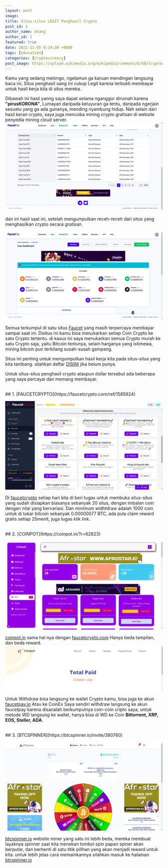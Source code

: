 ```yaml
---
layout: post
image: 
title: Situs-situs LEGIT Penghasil Crypto
post_id: 1
author_name: Unang
author_id: 1
featured: true
date: 2021-11-05 8:14:30 +0600
tags: [education]
categories: [Cryptocurency]
post_image: https://upload.wikimedia.org/wikipedia/commons/b/b8/Cryptocurrency_logos.jpg
---
```


Kamu yang sedang melongo, ngelamun ga karuan mendingan<!--more-->  langsung baca ini, Situs penghasil uang ini cukup Legit karena terbukti membayar untuk hasil kerja kita di situs mereka.

Dibawah ini hasil yanng saya dapat selama nganggur dirumah karena <b>"pirusKORONA"</b>, Lumayan daripada keluyuran ga tentu, daripada ngerjain sesuatu yang ga ada gunanya, mending nyambung hidup. Nah selain dari hasil keran crypto, saya juga mencoba mining crypto gratisan di website penyedia mining cloud server.
![pembayaran](/images/pembayaran.webp)




dan ini hasil saat ini, setelah mengumpulkan receh-receh dari situs yang menghasilkan crypto secara gratisan.

![hasil-nambang](/images/hasilnambang.webp)

Semua terkumpul di satu situs [Faucet](https://faucetpay.io/?r=2868420) yang masih terpercaya membayar sampai saat ini. Disitus ini kamu bisa menukarkan setiap Coin Crypto ke satu Crypto tertentu. di kasus ini saya menukarkan semua Crypto murah ke satu Crypto saja, yaitu Bitcoin tentunya, selain harganya yang istimewa, mining bitcoin pun terbilang susah-susah gampang.

Situs ini penting untuk mengumpulkan hasil kerja kita pada situs-situs yang kita tambang. silahkan daftar [DISINI](https://faucetpay.io/?r=2868420) jika belum punya.


Untuk situs-situs penghasil crypto ataupun dollar tersebut ada beberapa yang saya percayai dan memang membayar.

<br/>
## 1. [FAUCETCRYPTO](https://faucetcrypto.com/ref/1585924)

![faucetcrypto](/images/faucetcrypto.webp)

Di [faucetcrypto](https://faucetcrypto.com/ref/1585924) setiap hari kita di beri tugas untuk membuka situs-situs yang sudah disiapkan biasanya sebanyak 20 situs, dengan imbalan coin dengan nilai yang bervariasi. Dan minimum widhtdraw adalah 1000 coin untuk di tukar bitcoin sebanyak 0.00000077 BTC, ada pula claim reward gratis setiap 25menit, juga tugas klik link.

<br/>
## 2. [COINPOT](https://coinpot.in/?r=62823)

![coinpot](/images/coinpot.webp)

[coinpot.in](https://coinpot.in/?r=62823) sama hal nya dengan [faucetcrypto.com](https://faucetcrypto.com/ref/1585924) Hanya beda tampilan, dan beda reward.
![proof](/images/proof.webp)

Untuk Withdraw bisa langsung ke wallet Crypto kamu, bisa juga ke akun [faucetpay.io](https://faucetpay.io/?r=2868420) Atau ke CoinEx Saya sendiri withdraw langsung ke akun faucetpay karena disanalah berkumpulnya coin-coin cripto saya, untuk metode WD langsung ke wallet, hanya bisa di WD ke Coin <b>Bittorrent, XRP, EOS, Steller, ADA</b>.

<br/>
## 3. [BTCSPINNER](https://btcspinner.io/invite/380760)

![BTCSPINNER](/images/btcspinner.webp)

[btcspinner.io](https://btcspinner.io/invite/380760) website miner yang satu ini lebih beda, mereka membuat layaknya spinner saat kita menekan tombol spin papan spiner akan berputar, dan berhenti di satu titik pilihan yang akan menjadi reward untuk kita. untuk lebih jelas cara memainkannya silahkan masuk ke halaman [btcspinner.io](https://btcspinner.io/invite/380760)
<br/>
